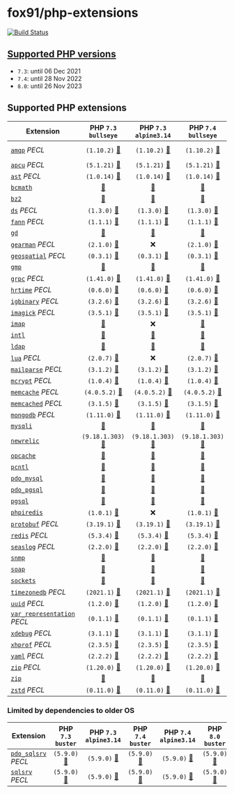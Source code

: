 # fox91/php-extensions

[![Build Status](https://github.com/fox91/docker-php-extensions/actions/workflows/ci.yaml/badge.svg)](https://github.com/fox91/docker-php-extensions/actions/workflows/ci.yaml)

## [Supported PHP versions](https://www.php.net/supported-versions.php)

- `7.3`: until 06 Dec 2021
- `7.4`: until 28 Nov 2022
- `8.0`: until 26 Nov 2023

## Supported PHP extensions

Extension | PHP `7.3` `bullseye` | PHP `7.3` `alpine3.14` | PHP `7.4` `bullseye` | PHP `7.4` `alpine3.14` | PHP `8.0` `bullseye` | PHP `8.0` `alpine3.14`
----------|:--------------------:|:----------------------:|:--------------------:|:----------------------:|:--------------------:|:---------------------:
[`amqp`](https://pecl.php.net/package/amqp) _PECL_ | `(1.10.2)` [:whale:](7.3/bullseye/pecl_amqp/Dockerfile) | `(1.10.2)` [:whale:](7.3/alpine3.14/pecl_amqp/Dockerfile) | `(1.10.2)` [:whale:](7.4/bullseye/pecl_amqp/Dockerfile) | `(1.10.2)` [:whale:](7.4/alpine3.14/pecl_amqp/Dockerfile) | `(1.11.0beta)` [:whale:](8.0/bullseye/pecl_amqp/Dockerfile) | `(1.11.0beta)` [:whale:](8.0/alpine3.14/pecl_amqp/Dockerfile)
[`apcu`](https://pecl.php.net/package/apcu) _PECL_ | `(5.1.21)` [:whale:](7.3/bullseye/pecl_apcu/Dockerfile) | `(5.1.21)` [:whale:](7.3/alpine3.14/pecl_apcu/Dockerfile) | `(5.1.21)` [:whale:](7.4/bullseye/pecl_apcu/Dockerfile) | `(5.1.21)` [:whale:](7.4/alpine3.14/pecl_apcu/Dockerfile) | `(5.1.21)` [:whale:](8.0/bullseye/pecl_apcu/Dockerfile) | `(5.1.21)` [:whale:](8.0/alpine3.14/pecl_apcu/Dockerfile)
[`ast`](https://pecl.php.net/package/ast) _PECL_ | `(1.0.14)` [:whale:](7.3/bullseye/pecl_ast/Dockerfile) | `(1.0.14)` [:whale:](7.3/alpine3.14/pecl_ast/Dockerfile) | `(1.0.14)` [:whale:](7.4/bullseye/pecl_ast/Dockerfile) | `(1.0.14)` [:whale:](7.4/alpine3.14/pecl_ast/Dockerfile) | `(1.0.14)` [:whale:](8.0/bullseye/pecl_ast/Dockerfile) | `(1.0.14)` [:whale:](8.0/alpine3.14/pecl_ast/Dockerfile)
[`bcmath`](https://php.net/bcmath) | [:whale:](7.3/bullseye/bcmath/Dockerfile) | [:whale:](7.3/alpine3.14/bcmath/Dockerfile) | [:whale:](7.4/bullseye/bcmath/Dockerfile) | [:whale:](7.4/alpine3.14/bcmath/Dockerfile) | [:whale:](8.0/bullseye/bcmath/Dockerfile) | [:whale:](8.0/alpine3.14/bcmath/Dockerfile)
[`bz2`](https://php.net/bz2) | [:whale:](7.3/bullseye/bz2/Dockerfile) | [:whale:](7.3/alpine3.14/bz2/Dockerfile) | [:whale:](7.4/bullseye/bz2/Dockerfile) | [:whale:](7.4/alpine3.14/bz2/Dockerfile) | [:whale:](8.0/bullseye/bz2/Dockerfile) | [:whale:](8.0/alpine3.14/bz2/Dockerfile)
[`ds`](https://pecl.php.net/package/ds) _PECL_ | `(1.3.0)` [:whale:](7.3/bullseye/pecl_ds/Dockerfile) | `(1.3.0)` [:whale:](7.3/alpine3.14/pecl_ds/Dockerfile) | `(1.3.0)` [:whale:](7.4/bullseye/pecl_ds/Dockerfile) | `(1.3.0)` [:whale:](7.4/alpine3.14/pecl_ds/Dockerfile) | `(1.3.0)` [:whale:](8.0/bullseye/pecl_ds/Dockerfile) | `(1.3.0)` [:whale:](8.0/alpine3.14/pecl_ds/Dockerfile)
[`fann`](https://pecl.php.net/package/fann) _PECL_ | `(1.1.1)` [:whale:](7.3/bullseye/pecl_fann/Dockerfile) | `(1.1.1)` [:whale:](7.3/alpine3.14/pecl_fann/Dockerfile) | `(1.1.1)` [:whale:](7.4/bullseye/pecl_fann/Dockerfile) | `(1.1.1)` [:whale:](7.4/alpine3.14/pecl_fann/Dockerfile) | `(1.2.0RC1)` [:whale:](8.0/bullseye/pecl_fann/Dockerfile) | `(1.2.0RC1)` [:whale:](8.0/alpine3.14/pecl_fann/Dockerfile)
[`gd`](https://php.net/gd) | [:whale:](7.3/bullseye/gd/Dockerfile) | [:whale:](7.3/alpine3.14/gd/Dockerfile) | [:whale:](7.4/bullseye/gd/Dockerfile) | [:whale:](7.4/alpine3.14/gd/Dockerfile) | [:whale:](8.0/bullseye/gd/Dockerfile) | [:whale:](8.0/alpine3.14/gd/Dockerfile)
[`gearman`](https://pecl.php.net/package/gearman) _PECL_ | `(2.1.0)` [:whale:](7.3/bullseye/pecl_gearman/Dockerfile) | :x: | `(2.1.0)` [:whale:](7.4/bullseye/pecl_gearman/Dockerfile) | :x: | `(2.1.0)` [:whale:](8.0/bullseye/pecl_gearman/Dockerfile) | :x:
[`geospatial`](https://pecl.php.net/package/geospatial) _PECL_ | `(0.3.1)` [:whale:](7.3/bullseye/pecl_geospatial/Dockerfile) | `(0.3.1)` [:whale:](7.3/alpine3.14/pecl_geospatial/Dockerfile) | `(0.3.1)` [:whale:](7.4/bullseye/pecl_geospatial/Dockerfile) | `(0.3.1)` [:whale:](7.4/alpine3.14/pecl_geospatial/Dockerfile) | `(0.3.1)` [:whale:](8.0/bullseye/pecl_geospatial/Dockerfile) | `(0.3.1)` [:whale:](8.0/alpine3.14/pecl_geospatial/Dockerfile)
[`gmp`](https://php.net/gmp) | [:whale:](7.3/bullseye/gmp/Dockerfile) | [:whale:](7.3/alpine3.14/gmp/Dockerfile) | [:whale:](7.4/bullseye/gmp/Dockerfile) | [:whale:](7.4/alpine3.14/gmp/Dockerfile) | [:whale:](8.0/bullseye/gmp/Dockerfile) | [:whale:](8.0/alpine3.14/gmp/Dockerfile)
[`grpc`](https://pecl.php.net/package/grpc) _PECL_ | `(1.41.0)` [:whale:](7.3/bullseye/pecl_grpc/Dockerfile) | `(1.41.0)` [:whale:](7.3/alpine3.14/pecl_grpc/Dockerfile) | `(1.41.0)` [:whale:](7.4/bullseye/pecl_grpc/Dockerfile) | `(1.41.0)` [:whale:](7.4/alpine3.14/pecl_grpc/Dockerfile) | `(1.41.0)` [:whale:](8.0/bullseye/pecl_grpc/Dockerfile) | `(1.41.0)` [:whale:](8.0/alpine3.14/pecl_grpc/Dockerfile)
[`hrtime`](https://pecl.php.net/package/hrtime) _PECL_ | `(0.6.0)` [:whale:](7.3/bullseye/pecl_hrtime/Dockerfile) | `(0.6.0)` [:whale:](7.3/alpine3.14/pecl_hrtime/Dockerfile) | `(0.6.0)` [:whale:](7.4/bullseye/pecl_hrtime/Dockerfile) | `(0.6.0)` [:whale:](7.4/alpine3.14/pecl_hrtime/Dockerfile) | :x: | :x:
[`igbinary`](https://pecl.php.net/package/igbinary) _PECL_ | `(3.2.6)` [:whale:](7.3/bullseye/pecl_igbinary/Dockerfile) | `(3.2.6)` [:whale:](7.3/alpine3.14/pecl_igbinary/Dockerfile) | `(3.2.6)` [:whale:](7.4/bullseye/pecl_igbinary/Dockerfile) | `(3.2.6)` [:whale:](7.4/alpine3.14/pecl_igbinary/Dockerfile) | `(3.2.6)` [:whale:](8.0/bullseye/pecl_igbinary/Dockerfile) | `(3.2.6)` [:whale:](8.0/alpine3.14/pecl_igbinary/Dockerfile)
[`imagick`](https://pecl.php.net/package/imagick) _PECL_ | `(3.5.1)` [:whale:](7.3/bullseye/pecl_imagick/Dockerfile) | `(3.5.1)` [:whale:](7.3/alpine3.14/pecl_imagick/Dockerfile) | `(3.5.1)` [:whale:](7.4/bullseye/pecl_imagick/Dockerfile) | `(3.5.1)` [:whale:](7.4/alpine3.14/pecl_imagick/Dockerfile) | `(3.5.1)` [:whale:](8.0/bullseye/pecl_imagick/Dockerfile) | `(3.5.1)` [:whale:](8.0/alpine3.14/pecl_imagick/Dockerfile)
[`imap`](https://php.net/imap) | [:whale:](7.3/bullseye/imap/Dockerfile) | :x: | [:whale:](7.4/bullseye/imap/Dockerfile) | :x: | [:whale:](8.0/bullseye/imap/Dockerfile) | :x:
[`intl`](https://php.net/intl) | [:whale:](7.3/bullseye/intl/Dockerfile) | [:whale:](7.3/alpine3.14/intl/Dockerfile) | [:whale:](7.4/bullseye/intl/Dockerfile) | [:whale:](7.4/alpine3.14/intl/Dockerfile) | [:whale:](8.0/bullseye/intl/Dockerfile) | [:whale:](8.0/alpine3.14/intl/Dockerfile)
[`ldap`](https://php.net/ldap) | [:whale:](7.3/bullseye/ldap/Dockerfile) | [:whale:](7.3/alpine3.14/ldap/Dockerfile) | [:whale:](7.4/bullseye/ldap/Dockerfile) | [:whale:](7.4/alpine3.14/ldap/Dockerfile) | [:whale:](8.0/bullseye/ldap/Dockerfile) | [:whale:](8.0/alpine3.14/ldap/Dockerfile)
[`lua`](https://pecl.php.net/package/lua) _PECL_ | `(2.0.7)` [:whale:](7.3/bullseye/pecl_lua/Dockerfile) | :x: | `(2.0.7)` [:whale:](7.4/bullseye/pecl_lua/Dockerfile) | :x: | :x: | :x:
[`mailparse`](https://pecl.php.net/package/mailparse) _PECL_ | `(3.1.2)` [:whale:](7.3/bullseye/pecl_mailparse/Dockerfile) | `(3.1.2)` [:whale:](7.3/alpine3.14/pecl_mailparse/Dockerfile) | `(3.1.2)` [:whale:](7.4/bullseye/pecl_mailparse/Dockerfile) | `(3.1.2)` [:whale:](7.4/alpine3.14/pecl_mailparse/Dockerfile) | `(3.1.2)` [:whale:](8.0/bullseye/pecl_mailparse/Dockerfile) | `(3.1.2)` [:whale:](8.0/alpine3.14/pecl_mailparse/Dockerfile)
[`mcrypt`](https://pecl.php.net/package/mcrypt) _PECL_ | `(1.0.4)` [:whale:](7.3/bullseye/pecl_mcrypt/Dockerfile) | `(1.0.4)` [:whale:](7.3/alpine3.14/pecl_mcrypt/Dockerfile) | `(1.0.4)` [:whale:](7.4/bullseye/pecl_mcrypt/Dockerfile) | `(1.0.4)` [:whale:](7.4/alpine3.14/pecl_mcrypt/Dockerfile) | `(1.0.4)` [:whale:](8.0/bullseye/pecl_mcrypt/Dockerfile) | `(1.0.4)` [:whale:](8.0/alpine3.14/pecl_mcrypt/Dockerfile)
[`memcache`](https://pecl.php.net/package/memcache) _PECL_ | `(4.0.5.2)` [:whale:](7.3/bullseye/pecl_memcache/Dockerfile) | `(4.0.5.2)` [:whale:](7.3/alpine3.14/pecl_memcache/Dockerfile) | `(4.0.5.2)` [:whale:](7.4/bullseye/pecl_memcache/Dockerfile) | `(4.0.5.2)` [:whale:](7.4/alpine3.14/pecl_memcache/Dockerfile) | `(8.0)` [:whale:](8.0/bullseye/pecl_memcache/Dockerfile) | `(8.0)` [:whale:](8.0/alpine3.14/pecl_memcache/Dockerfile)
[`memcached`](https://pecl.php.net/package/memcached) _PECL_ | `(3.1.5)` [:whale:](7.3/bullseye/pecl_memcached/Dockerfile) | `(3.1.5)` [:whale:](7.3/alpine3.14/pecl_memcached/Dockerfile) | `(3.1.5)` [:whale:](7.4/bullseye/pecl_memcached/Dockerfile) | `(3.1.5)` [:whale:](7.4/alpine3.14/pecl_memcached/Dockerfile) | `(3.1.5)` [:whale:](8.0/bullseye/pecl_memcached/Dockerfile) | `(3.1.5)` [:whale:](8.0/alpine3.14/pecl_memcached/Dockerfile)
[`mongodb`](https://pecl.php.net/package/mongodb) _PECL_ | `(1.11.0)` [:whale:](7.3/bullseye/pecl_mongodb/Dockerfile) | `(1.11.0)` [:whale:](7.3/alpine3.14/pecl_mongodb/Dockerfile) | `(1.11.0)` [:whale:](7.4/bullseye/pecl_mongodb/Dockerfile) | `(1.11.0)` [:whale:](7.4/alpine3.14/pecl_mongodb/Dockerfile) | `(1.11.0)` [:whale:](8.0/bullseye/pecl_mongodb/Dockerfile) | `(1.11.0)` [:whale:](8.0/alpine3.14/pecl_mongodb/Dockerfile)
[`mysqli`](https://php.net/mysqli) | [:whale:](7.3/bullseye/mysqli/Dockerfile) | [:whale:](7.3/alpine3.14/mysqli/Dockerfile) | [:whale:](7.4/bullseye/mysqli/Dockerfile) | [:whale:](7.4/alpine3.14/mysqli/Dockerfile) | [:whale:](8.0/bullseye/mysqli/Dockerfile) | [:whale:](8.0/alpine3.14/mysqli/Dockerfile)
[`newrelic`](https://docs.newrelic.com/docs/apm/agents/php-agent/) | `(9.18.1.303)` [:whale:](7.3/bullseye/newrelic/Dockerfile) | `(9.18.1.303)` [:whale:](7.3/alpine3.14/newrelic/Dockerfile) | `(9.18.1.303)` [:whale:](7.4/bullseye/newrelic/Dockerfile) | `(9.18.1.303)` [:whale:](7.4/alpine3.14/newrelic/Dockerfile) | `(9.18.1.303)` [:whale:](8.0/bullseye/newrelic/Dockerfile) | `(9.18.1.303)` [:whale:](8.0/alpine3.14/newrelic/Dockerfile)
[`opcache`](https://php.net/opcache) | [:whale:](7.3/bullseye/opcache/Dockerfile) | [:whale:](7.3/alpine3.14/opcache/Dockerfile) | [:whale:](7.4/bullseye/opcache/Dockerfile) | [:whale:](7.4/alpine3.14/opcache/Dockerfile) | [:whale:](8.0/bullseye/opcache/Dockerfile) | [:whale:](8.0/alpine3.14/opcache/Dockerfile)
[`pcntl`](https://php.net/pcntl) | [:whale:](7.3/bullseye/pcntl/Dockerfile) | [:whale:](7.3/alpine3.14/pcntl/Dockerfile) | [:whale:](7.4/bullseye/pcntl/Dockerfile) | [:whale:](7.4/alpine3.14/pcntl/Dockerfile) | [:whale:](8.0/bullseye/pcntl/Dockerfile) | [:whale:](8.0/alpine3.14/pcntl/Dockerfile)
[`pdo_mysql`](https://php.net/pdo_mysql) | [:whale:](7.3/bullseye/pdo_mysql/Dockerfile) | [:whale:](7.3/alpine3.14/pdo_mysql/Dockerfile) | [:whale:](7.4/bullseye/pdo_mysql/Dockerfile) | [:whale:](7.4/alpine3.14/pdo_mysql/Dockerfile) | [:whale:](8.0/bullseye/pdo_mysql/Dockerfile) | [:whale:](8.0/alpine3.14/pdo_mysql/Dockerfile)
[`pdo_pgsql`](https://php.net/pdo_pgsql) | [:whale:](7.3/bullseye/pdo_pgsql/Dockerfile) | [:whale:](7.3/alpine3.14/pdo_pgsql/Dockerfile) | [:whale:](7.4/bullseye/pdo_pgsql/Dockerfile) | [:whale:](7.4/alpine3.14/pdo_pgsql/Dockerfile) | [:whale:](8.0/bullseye/pdo_pgsql/Dockerfile) | [:whale:](8.0/alpine3.14/pdo_pgsql/Dockerfile)
[`pgsql`](https://php.net/pgsql) | [:whale:](7.3/bullseye/pgsql/Dockerfile) | [:whale:](7.3/alpine3.14/pgsql/Dockerfile) | [:whale:](7.4/bullseye/pgsql/Dockerfile) | [:whale:](7.4/alpine3.14/pgsql/Dockerfile) | [:whale:](8.0/bullseye/pgsql/Dockerfile) | [:whale:](8.0/alpine3.14/pgsql/Dockerfile)
[`phpiredis`](https://github.com/nrk/phpiredis) | `(1.0.1)` [:whale:](7.3/bullseye/phpiredis/Dockerfile) | :x: | `(1.0.1)` [:whale:](7.4/bullseye/phpiredis/Dockerfile) | :x: | `(1.0.1)` [:whale:](8.0/bullseye/phpiredis/Dockerfile) | :x:
[`protobuf`](https://pecl.php.net/package/protobuf) _PECL_ | `(3.19.1)` [:whale:](7.3/bullseye/pecl_protobuf/Dockerfile) | `(3.19.1)` [:whale:](7.3/alpine3.14/pecl_protobuf/Dockerfile) | `(3.19.1)` [:whale:](7.4/bullseye/pecl_protobuf/Dockerfile) | `(3.19.1)` [:whale:](7.4/alpine3.14/pecl_protobuf/Dockerfile) | `(3.19.1)` [:whale:](8.0/bullseye/pecl_protobuf/Dockerfile) | `(3.19.1)` [:whale:](8.0/alpine3.14/pecl_protobuf/Dockerfile)
[`redis`](https://pecl.php.net/package/redis) _PECL_ | `(5.3.4)` [:whale:](7.3/bullseye/pecl_redis/Dockerfile) | `(5.3.4)` [:whale:](7.3/alpine3.14/pecl_redis/Dockerfile) | `(5.3.4)` [:whale:](7.4/bullseye/pecl_redis/Dockerfile) | `(5.3.4)` [:whale:](7.4/alpine3.14/pecl_redis/Dockerfile) | `(5.3.4)` [:whale:](8.0/bullseye/pecl_redis/Dockerfile) | `(5.3.4)` [:whale:](8.0/alpine3.14/pecl_redis/Dockerfile)
[`seaslog`](https://pecl.php.net/package/seaslog) _PECL_ | `(2.2.0)` [:whale:](7.3/bullseye/pecl_seaslog/Dockerfile) | `(2.2.0)` [:whale:](7.3/alpine3.14/pecl_seaslog/Dockerfile) | `(2.2.0)` [:whale:](7.4/bullseye/pecl_seaslog/Dockerfile) | `(2.2.0)` [:whale:](7.4/alpine3.14/pecl_seaslog/Dockerfile) | `(2.2.0)` [:whale:](8.0/bullseye/pecl_seaslog/Dockerfile) | `(2.2.0)` [:whale:](8.0/alpine3.14/pecl_seaslog/Dockerfile)
[`snmp`](https://php.net/snmp) | [:whale:](7.3/bullseye/snmp/Dockerfile) | [:whale:](7.3/alpine3.14/snmp/Dockerfile) | [:whale:](7.4/bullseye/snmp/Dockerfile) | [:whale:](7.4/alpine3.14/snmp/Dockerfile) | [:whale:](8.0/bullseye/snmp/Dockerfile) | [:whale:](8.0/alpine3.14/snmp/Dockerfile)
[`soap`](https://php.net/soap) | [:whale:](7.3/bullseye/soap/Dockerfile) | [:whale:](7.3/alpine3.14/soap/Dockerfile) | [:whale:](7.4/bullseye/soap/Dockerfile) | [:whale:](7.4/alpine3.14/soap/Dockerfile) | [:whale:](8.0/bullseye/soap/Dockerfile) | [:whale:](8.0/alpine3.14/soap/Dockerfile)
[`sockets`](https://php.net/sockets) | [:whale:](7.3/bullseye/sockets/Dockerfile) | [:whale:](7.3/alpine3.14/sockets/Dockerfile) | [:whale:](7.4/bullseye/sockets/Dockerfile) | [:whale:](7.4/alpine3.14/sockets/Dockerfile) | [:whale:](8.0/bullseye/sockets/Dockerfile) | [:whale:](8.0/alpine3.14/sockets/Dockerfile)
[`timezonedb`](https://pecl.php.net/package/timezonedb) _PECL_ | `(2021.1)` [:whale:](7.3/bullseye/pecl_timezonedb/Dockerfile) | `(2021.1)` [:whale:](7.3/alpine3.14/pecl_timezonedb/Dockerfile) | `(2021.1)` [:whale:](7.4/bullseye/pecl_timezonedb/Dockerfile) | `(2021.1)` [:whale:](7.4/alpine3.14/pecl_timezonedb/Dockerfile) | `(2021.1)` [:whale:](8.0/bullseye/pecl_timezonedb/Dockerfile) | `(2021.1)` [:whale:](8.0/alpine3.14/pecl_timezonedb/Dockerfile)
[`uuid`](https://pecl.php.net/package/uuid) _PECL_ | `(1.2.0)` [:whale:](7.3/bullseye/pecl_uuid/Dockerfile) | `(1.2.0)` [:whale:](7.3/alpine3.14/pecl_uuid/Dockerfile) | `(1.2.0)` [:whale:](7.4/bullseye/pecl_uuid/Dockerfile) | `(1.2.0)` [:whale:](7.4/alpine3.14/pecl_uuid/Dockerfile) | `(1.2.0)` [:whale:](8.0/bullseye/pecl_uuid/Dockerfile) | `(1.2.0)` [:whale:](8.0/alpine3.14/pecl_uuid/Dockerfile)
[`var_representation`](https://pecl.php.net/package/var_representation) _PECL_ | `(0.1.1)` [:whale:](7.3/bullseye/pecl_var_representation/Dockerfile) | `(0.1.1)` [:whale:](7.3/alpine3.14/pecl_var_representation/Dockerfile) | `(0.1.1)` [:whale:](7.4/bullseye/pecl_var_representation/Dockerfile) | `(0.1.1)` [:whale:](7.4/alpine3.14/pecl_var_representation/Dockerfile) | `(0.1.1)` [:whale:](8.0/bullseye/pecl_var_representation/Dockerfile) | `(0.1.1)` [:whale:](8.0/alpine3.14/pecl_var_representation/Dockerfile)
[`xdebug`](https://pecl.php.net/package/xdebug) _PECL_ | `(3.1.1)` [:whale:](7.3/bullseye/pecl_xdebug/Dockerfile) | `(3.1.1)` [:whale:](7.3/alpine3.14/pecl_xdebug/Dockerfile) | `(3.1.1)` [:whale:](7.4/bullseye/pecl_xdebug/Dockerfile) | `(3.1.1)` [:whale:](7.4/alpine3.14/pecl_xdebug/Dockerfile) | `(3.1.1)` [:whale:](8.0/bullseye/pecl_xdebug/Dockerfile) | `(3.1.1)` [:whale:](8.0/alpine3.14/pecl_xdebug/Dockerfile)
[`xhprof`](https://pecl.php.net/package/xhprof) _PECL_ | `(2.3.5)` [:whale:](7.3/bullseye/pecl_xhprof/Dockerfile) | `(2.3.5)` [:whale:](7.3/alpine3.14/pecl_xhprof/Dockerfile) | `(2.3.5)` [:whale:](7.4/bullseye/pecl_xhprof/Dockerfile) | `(2.3.5)` [:whale:](7.4/alpine3.14/pecl_xhprof/Dockerfile) | `(2.3.5)` [:whale:](8.0/bullseye/pecl_xhprof/Dockerfile) | `(2.3.5)` [:whale:](8.0/alpine3.14/pecl_xhprof/Dockerfile)
[`yaml`](https://pecl.php.net/package/yaml) _PECL_ | `(2.2.2)` [:whale:](7.3/bullseye/pecl_yaml/Dockerfile) | `(2.2.2)` [:whale:](7.3/alpine3.14/pecl_yaml/Dockerfile) | `(2.2.2)` [:whale:](7.4/bullseye/pecl_yaml/Dockerfile) | `(2.2.2)` [:whale:](7.4/alpine3.14/pecl_yaml/Dockerfile) | `(2.2.2)` [:whale:](8.0/bullseye/pecl_yaml/Dockerfile) | `(2.2.2)` [:whale:](8.0/alpine3.14/pecl_yaml/Dockerfile)
[`zip`](https://pecl.php.net/package/zip) _PECL_ | `(1.20.0)` [:whale:](7.3/bullseye/pecl_zip/Dockerfile) | `(1.20.0)` [:whale:](7.3/alpine3.14/pecl_zip/Dockerfile) | `(1.20.0)` [:whale:](7.4/bullseye/pecl_zip/Dockerfile) | `(1.20.0)` [:whale:](7.4/alpine3.14/pecl_zip/Dockerfile) | `(1.20.0)` [:whale:](8.0/bullseye/pecl_zip/Dockerfile) | `(1.20.0)` [:whale:](8.0/alpine3.14/pecl_zip/Dockerfile)
[`zip`](https://php.net/zip) | [:whale:](7.3/bullseye/zip/Dockerfile) | [:whale:](7.3/alpine3.14/zip/Dockerfile) | [:whale:](7.4/bullseye/zip/Dockerfile) | [:whale:](7.4/alpine3.14/zip/Dockerfile) | [:whale:](8.0/bullseye/zip/Dockerfile) | [:whale:](8.0/alpine3.14/zip/Dockerfile)
[`zstd`](https://pecl.php.net/package/zstd) _PECL_ | `(0.11.0)` [:whale:](7.3/bullseye/pecl_zstd/Dockerfile) | `(0.11.0)` [:whale:](7.3/alpine3.14/pecl_zstd/Dockerfile) | `(0.11.0)` [:whale:](7.4/bullseye/pecl_zstd/Dockerfile) | `(0.11.0)` [:whale:](7.4/alpine3.14/pecl_zstd/Dockerfile) | `(0.11.0)` [:whale:](8.0/bullseye/pecl_zstd/Dockerfile) | `(0.11.0)` [:whale:](8.0/alpine3.14/pecl_zstd/Dockerfile)

### Limited by dependencies to older OS

Extension | PHP `7.3` `buster` | PHP `7.3` `alpine3.14` | PHP `7.4` `buster` | PHP `7.4` `alpine3.14` | PHP `8.0` `buster` | PHP `8.0` `alpine3.14`
----------|:------------------:|:----------------------:|:------------------:|:----------------------:|:------------------:|:---------------------:
[`pdo_sqlsrv`](https://pecl.php.net/package/pdo_sqlsrv) _PECL_ | `(5.9.0)` [:whale:](7.3/buster/pecl_pdo_sqlsrv/Dockerfile) | `(5.9.0)` [:whale:](7.3/alpine3.14/pecl_pdo_sqlsrv/Dockerfile) | `(5.9.0)` [:whale:](7.4/buster/pecl_pdo_sqlsrv/Dockerfile) | `(5.9.0)` [:whale:](7.4/alpine3.14/pecl_pdo_sqlsrv/Dockerfile) | `(5.9.0)` [:whale:](8.0/buster/pecl_pdo_sqlsrv/Dockerfile) | `(5.9.0)` [:whale:](8.0/alpine3.14/pecl_pdo_sqlsrv/Dockerfile)
[`sqlsrv`](https://pecl.php.net/package/sqlsrv) _PECL_ | `(5.9.0)` [:whale:](7.3/buster/pecl_sqlsrv/Dockerfile) | `(5.9.0)` [:whale:](7.3/alpine3.14/pecl_sqlsrv/Dockerfile) | `(5.9.0)` [:whale:](7.4/buster/pecl_sqlsrv/Dockerfile) | `(5.9.0)` [:whale:](7.4/alpine3.14/pecl_sqlsrv/Dockerfile) | `(5.9.0)` [:whale:](8.0/buster/pecl_sqlsrv/Dockerfile) | `(5.9.0)` [:whale:](8.0/alpine3.14/pecl_sqlsrv/Dockerfile)
